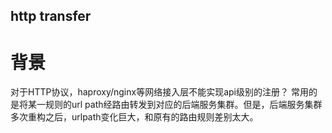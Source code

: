 http transfer
----
# 背景
对于HTTP协议，haproxy/nginx等网络接入层不能实现api级别的注册？
常用的是将某一规则的url path经路由转发到对应的后端服务集群。但是，后端服务集群多次重构之后，urlpath变化巨大，和原有的路由规则差别太大。

